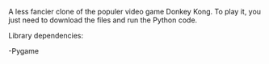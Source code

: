 A less fancier clone of the populer video game Donkey Kong. To play it, you just need to download the files and run the Python code. 

Library dependencies:

-Pygame
